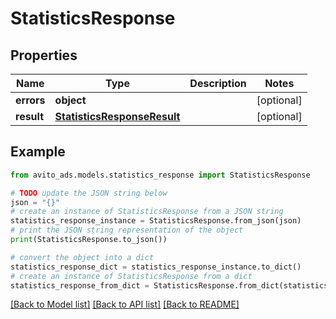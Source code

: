 # StatisticsResponse


## Properties

Name | Type | Description | Notes
------------ | ------------- | ------------- | -------------
**errors** | **object** |  | [optional] 
**result** | [**StatisticsResponseResult**](StatisticsResponseResult.md) |  | [optional] 

## Example

```python
from avito_ads.models.statistics_response import StatisticsResponse

# TODO update the JSON string below
json = "{}"
# create an instance of StatisticsResponse from a JSON string
statistics_response_instance = StatisticsResponse.from_json(json)
# print the JSON string representation of the object
print(StatisticsResponse.to_json())

# convert the object into a dict
statistics_response_dict = statistics_response_instance.to_dict()
# create an instance of StatisticsResponse from a dict
statistics_response_from_dict = StatisticsResponse.from_dict(statistics_response_dict)
```
[[Back to Model list]](../README.md#documentation-for-models) [[Back to API list]](../README.md#documentation-for-api-endpoints) [[Back to README]](../README.md)


